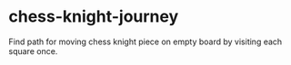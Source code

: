 # chess-knight-journey
Find path for moving chess knight piece on empty board by visiting each square once.
